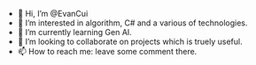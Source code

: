 - 👋 Hi, I’m @EvanCui
- 👀 I’m interested in algorithm, C# and a various of technologies.
- 🌱 I’m currently learning Gen AI.
- 💞️ I’m looking to collaborate on projects which is truely useful.
- 📫 How to reach me: leave some comment there.

<!---
EvanCui/EvanCui is a ✨ special ✨ repository because its `README.md` (this file) appears on your GitHub profile.
You can click the Preview link to take a look at your changes.
--->
